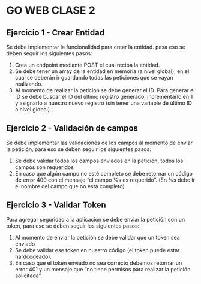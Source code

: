 # **GO WEB** CLASE 2

## **Ejercicio 1 - Crear Entidad**
Se debe implementar la funcionalidad para crear la entidad. pasa eso se deben seguir los
siguientes pasos:
1. Crea un endpoint mediante POST el cual reciba la entidad.
2. Se debe tener un array de la entidad en memoria (a nivel global), en el cual se
deberán ir guardando todas las peticiones que se vayan realizando.
3. Al momento de realizar la petición se debe generar el ID. Para generar el ID se debe
buscar el ID del último registro generado, incrementarlo en 1 y asignarlo a nuestro
nuevo registro (sin tener una variable de último ID a nivel global).

## **Ejercicio 2 - Validación de campos**
Se debe implementar las validaciones de los campos al momento de enviar la petición, para
eso se deben seguir los siguientes pasos:
1. Se debe validar todos los campos enviados en la petición, todos los campos son
requeridos
2. En caso que algún campo no esté completo se debe retornar un código de error 400
con el mensaje “el campo %s es requerido”.
(En %s debe ir el nombre del campo que no está completo).

##  Ejercicio 3 - Validar Token
Para agregar seguridad a la aplicación se debe enviar la petición con un token, para eso se
deben seguir los siguientes pasos::

1. Al momento de enviar la petición se debe validar que un token sea enviado
2. Se debe validar ese token en nuestro código (el token puede estar hardcodeado).
3. En caso que el token enviado no sea correcto debemos retornar un error 401 y un
mensaje que “no tiene permisos para realizar la petición solicitada”.